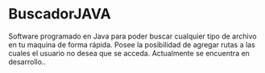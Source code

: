 # BuscadorJAVA

Software programado en Java para poder buscar cualquier tipo de archivo en tu maquina de forma rápida.
Posee la posibilidad de agregar rutas a las cuales el usuario no desea que se acceda.
Actualmente se encuentra en desarrollo..
